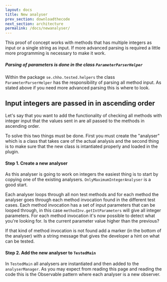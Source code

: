 ```yaml
---
layout: docs
title: New analyser
prev_section: downloadthecode
next_section: architecture
permalink: /docs/newanalyser/
---
```

This proof of concept works with methods that has multiple integers as input or
a single string as input. If more advanced parsing is required a little more
programming is necessary to make it work.

<div class="note info">
    <h5>Parsing of parameters is done in the class
<code>ParameterParserHelper</code></h5>
    <p>Within the package <code>se.chho.tested.helpers</code> the class
<code>ParameterParserHelper</code> has the responsibility of parsing all method
input. As stated above if you need more advanced parsing this is where to look.</p>
</div>

## Input integers are passed in in ascending order
Let's say that you want to add the functionality of checking all methods with
integer input that the values sent in are all passed to the methods in
ascending order.

To solve this two things must be done. First you must create the "analyser" which
is a class that takes care of the actual analysis and the second thing is to
make sure that the new class is intantiated properly and loaded in the plugin.

#### Step 1. Create a new analyser
As this analyser is going to work on integers the easiest thing is to start by
copying one of the existing analysers. <code>OnlyMaximumIntegerAnalyser</code>
is a good start.

Each analyser loops through all non test methods and for each method the
analyser goes through each method invocation found in the different test cases.
Each method invocation has a set of input parameters that can be looped
through, in this case <code>methodInv.getIntParameters</code> will give all
integer parameters. For each method invocation it's now possible to detect what
you're looking for. Is the current parameter value higher than the previous?

If that kind of method invocation is not found add a marker (in the bottom of the
analyser) with a string message that gives the developer a hint on what can be
tested.


#### Step 2. Add the new analyser to <code>TestedMain</code>
In <code>TestedMain</code> all analysers are instantiated and then added to the
<code>analyserManager</code>. As you may expect from reading this page and
reading the code this is the Observable pattern where each analyser is a new observer.

